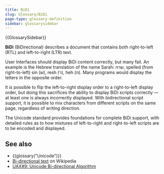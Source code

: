 ```yaml
---
title: BiDi
slug: Glossary/BiDi
page-type: glossary-definition
sidebar: glossarysidebar
---
```


{{GlossarySidebar}}

**BiDi** (BiDirectional) describes a document that contains both right-to-left (RTL) and left-to-right (LTR) text.

User Interfaces should display BiDi content correctly, but many fail. An example is the Hebrew translation of the name Sarah: שרה, spelled (from right-to-left) sin (ש), resh (ר), heh (ה). Many programs would display the letters in the opposite order.

It is possible to flip the left-to-right display order to a right-to-left display order, but doing this sacrifices the ability to display BiDi scripts correctly — at least one is always incorrectly displayed. With bidirectional script support, it is possible to mix characters from different scripts on the same page, regardless of writing direction.

The Unicode standard provides foundations for complete BiDi support, with detailed rules as to how mixtures of left-to-right and right-to-left scripts are to be encoded and displayed.

## See also

- {{glossary("Unicode")}}
- [Bi-directional text](https://en.wikipedia.org/wiki/Bi-directional_text) on Wikipedia
- [UAX#9: Unicode Bi-directional Algorithm](https://www.unicode.org/reports/tr9)
